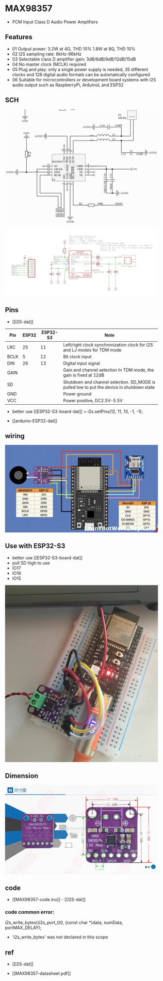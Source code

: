 
# MAX98357

- PCM Input Class D Audio Power Amplifiers

## Features 

- 01 Output power: 3.2W at 4Ω, THD 10% 1.8W at 8Q, THD 10%
- 02 I2S sampling rate: 8kHz-96kHz
- 03 Selectable class D amplifier gain: 3dB/6dB/9dB/12dB/15dB
- 04 No master clock (MCLK) required
- 05 Plug and play: only a single power supply is needed, 35 different clocks and 128 digital audio formats can be automatically configured
- 06 Suitable for microcontrollers or development board systems with I2S audio output such as RaspberryPi, ArduinoL and ESP32


## SCH

![](2024-12-26-15-18-55.png)

![](2025-01-06-14-05-50.png)

## Pins 

- [[I2S-dat]]

| Pin  | ESP32 | ESP32-S3 | Note                                                                                      |
| ---- | ----- | -------- | ----------------------------------------------------------------------------------------- |
| LRC  | 25    | 11       | Left/right clock synchronization clock for I2S and LJ modes for TDM mode                  |
| BCLK | 5     | 12       | Bit clock input                                                                           |
| DIN  | 26    | 13       | Digital input signal                                                                      |
| GAIN |       |          | Gain and channel selection In TDM mode, the gain is fixed at 12dB                         |
| SD   |       |          | Shutdown and channel selection. SD_MODE is pulled low to put the device in shutdown state |
| GND  |       |          | Power ground                                                                              |
| VCC  |       |          | Power positive, DC2.5V-5.5V                                                               |

- better use [[ESP32-S3-board-dat]] = i2s.setPins(12, 11, 13, -1, -1);

- [[arduino-ESP32-dat]]

## wiring 


![](2024-12-26-19-06-13.png)

## Use with ESP32-S3 

- better use [[ESP32-S3-board-dat]]
- pull SD high to use 
- IO17
- IO16
- IO15 

![](2025-01-06-15-56-23.png)



## Dimension 

![](2025-01-06-14-15-26.png)

## code 

- [[MAX98357-code.ino]] - [[I2S-dat]]

### code common error: 

i2s_write_bytes((i2s_port_t)0, (const char *)data, numData, portMAX_DELAY);
- 'i2s_write_bytes' was not declared in this scope



## ref 

- [[I2S-dat]] 

- [[MAX98357-datasheet.pdf]]